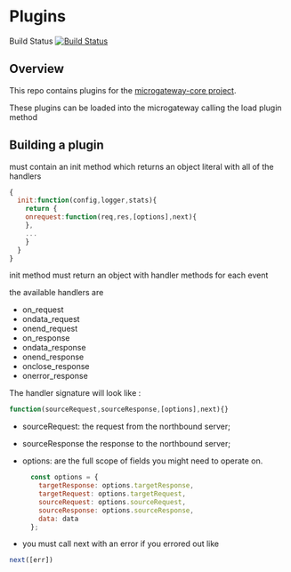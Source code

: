 # Plugins

Build Status [![Build Status](https://travis-ci.org/apigee/microgateway-plugins.svg?branch=accumulate-request-fixes)](https://travis-ci.org/apigee/microgateway-plugins)

## Overview
This repo contains plugins for the [microgateway-core project](https://github.com/apigee/microgateway-core).  

These plugins can be loaded into the microgateway calling the load plugin method

## Building a plugin
must contain an init method which returns an object literal with all of the handlers

```javascript
{
  init:function(config,logger,stats){
    return {
    onrequest:function(req,res,[options],next){
    },
    ...
    }
  }
}
```

init method must return an object with handler methods for each event

the available handlers are 

* on_request
* ondata_request 
* onend_request
* on_response
* ondata_response
* onend_response
* onclose_response
* onerror_response

The handler signature will look like :

```javascript
function(sourceRequest,sourceResponse,[options],next){}
```

* sourceRequest: the request from the northbound server;
* sourceResponse the response to the northbound server;
* options: are the full scope of fields you might need to operate on.  
 
  ```javascript 
  	const options = {
      targetResponse: options.targetResponse,
      targetRequest: options.targetRequest,
      sourceRequest: options.sourceRequest,
      sourceResponse: options.sourceResponse,
      data: data
    };
    ```
* you must call next with an error if you errored out like

```javascript 
next([err])
```
